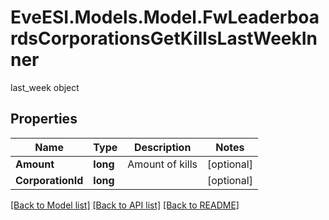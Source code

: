 # EveESI.Models.Model.FwLeaderboardsCorporationsGetKillsLastWeekInner
last_week object

## Properties

Name | Type | Description | Notes
------------ | ------------- | ------------- | -------------
**Amount** | **long** | Amount of kills | [optional] 
**CorporationId** | **long** |  | [optional] 

[[Back to Model list]](../README.md#documentation-for-models) [[Back to API list]](../README.md#documentation-for-api-endpoints) [[Back to README]](../README.md)


